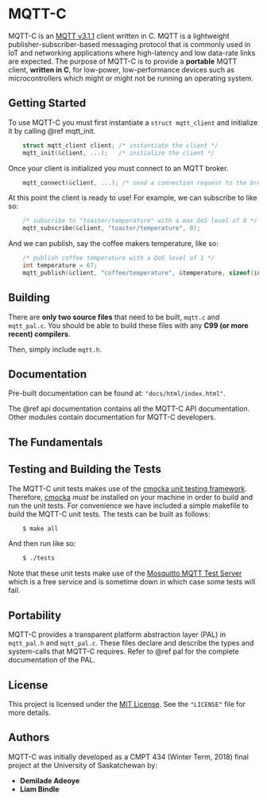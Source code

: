 # MQTT-C
MQTT-C is an [MQTT v3.1.1](http://docs.oasis-open.org/mqtt/mqtt/v3.1.1/os/mqtt-v3.1.1-os.html) 
client written in C. MQTT is a lightweight publisher-subscriber-based messaging protocol that is
commonly used in IoT and networking applications where high-latency and low data-rate links 
are expected. The purpose of MQTT-C is to provide a **portable** MQTT client, **written in C**, 
for low-power, low-performance devices such as microcontrollers which might or might not be 
running an operating system.

## Getting Started
To use MQTT-C you must first instantiate a `struct mqtt_client` and initialize it by calling
@ref mqtt_init.
```c
    struct mqtt_client client; /* instantiate the client */
    mqtt_init(&client, ...);   /* initialize the client */
```
Once your client is initialized you must connect to an MQTT broker.
```c
    mqtt_connect(&client, ...); /* send a connection request to the broker. */
```
At this point the client is ready to use! For example, we can subscribe to like so:
```c
    /* subscribe to "toaster/temperature" with a max QoS level of 0 */
    mqtt_subscribe(&client, "toaster/temperature", 0);
```
And we can publish, say the coffee makers temperature, like so:
```c
    /* publish coffee temperature with a QoS level of 1 */
    int temperature = 67;
    mqtt_publish(&client, "coffee/temperature", &temperature, sizeof(int), MQTT_PUBLISH_QOS_1);
```

## Building
There are **only two source files** that need to be built, `mqtt.c` and `mqtt_pal.c`.
You should be able to build these files with any **C99 (or more recent) compilers**.

Then, simply include `mqtt.h`.

## Documentation
Pre-built documentation can be found at: `"docs/html/index.html"`. 

The @ref api documentation contains all the MQTT-C API documentation. Other modules contain
documentation for MQTT-C developers.

## The Fundamentals

## Testing and Building the Tests
The MQTT-C unit tests makes use of the [cmocka unit testing framework](https://cmocka.org/). 
Therefore, [cmocka](https://cmocka.org/) *must* be installed on your machine in order to 
build and run the unit tests. For convenience we have included a simple makefile to build 
the MQTT-C unit tests. The tests can be built as follows:
```bash
    $ make all
``` 
And then run like so:
```bash
    $ ./tests
```
Note that these unit tests make use of the 
[Mosquitto MQTT Test Server](https://test.mosquitto.org/) which is a free service and is sometime
down in which case some tests will fail.

## Portability
MQTT-C provides a transparent platform abstraction layer (PAL) in `mqtt_pal.h` and `mqtt_pal.c`.
These files declare and describe the types and system-calls that MQTT-C requires. Refer to 
@ref pal for the complete documentation of the PAL.

## License
This project is licensed under the [MIT License](https://opensource.org/licenses/MIT). See the 
`"LICENSE"` file for more details.

## Authors
MQTT-C was initially developed as a CMPT 434 (Winter Term, 2018) final project at the University of 
Saskatchewan by:
- **Demilade Adeoye**
- **Liam Bindle**


